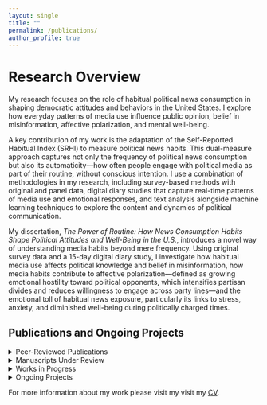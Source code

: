 ```yaml
---
layout: single
title: ""
permalink: /publications/
author_profile: true
---
```


# Research Overview

My research focuses on the role of habitual political news consumption in shaping democratic attitudes and behaviors in the United States. I explore how everyday patterns of media use influence public opinion, belief in misinformation, affective polarization, and mental well-being.

A key contribution of my work is the adaptation of the Self-Reported Habitual Index (SRHI) to measure political news habits. This dual-measure approach captures not only the frequency of political news consumption but also its automaticity—how often people engage with political media as part of their routine, without conscious intention. I use a combination of methodologies in my research, including survey-based methods with original and panel data, digital diary studies that capture real-time patterns of media use and emotional responses, and text analysis alongside machine learning techniques to explore the content and dynamics of political communication.

My dissertation, _The Power of Routine: How News Consumption Habits Shape Political Attitudes and Well-Being in the U.S._, introduces a novel way of understanding media habits beyond mere frequency. Using original survey data and a 15-day digital diary study, I investigate how habitual media use affects political knowledge and belief in misinformation, how media habits contribute to affective polarization—defined as growing emotional hostility toward political opponents, which intensifies partisan divides and reduces willingness to engage across party lines—and the emotional toll of habitual news exposure, particularly its links to stress, anxiety, and diminished well-being during politically charged times.

## Publications and Ongoing Projects

<details>
  <summary>Peer-Reviewed Publications</summary>
  <p>
  Binici, S., Choi, J., Mitchell, S.M., and Pizzi, E. (2025). A Text Analysis of News Media Framing of Government Response to the 2023 Türkiye–Syria Earthquake*. Journal of Contingencies and Crisis Management. 
  </p>
</details>

<details>
  <summary>Manuscripts Under Review</summary>
  <p>
  Gerot, Simal. “How We Watch and What We Align With: A Dual Measure of Political News Habits.”<br>
  Gerot, Simal., Tolbert, C., and Tully, M. “Filtering the Influence of Social Media: Increased (Decreased) Political Knowledge for Social Groups in the U.S.”<br>
  Gerot, Simal., and Tolbert, C. “Evaluating the Online Processing Model Using the Washington Post’s Fact-Checking Database of Trump’s Misleading Claims.”
  </p>
</details>

<details>
  <summary>Works in Progress</summary>
  <p>
  Gerot, Simal. “News, on Repeat: Examining the Relationship Between Habitual Media Use and Affective Polarization.”<br>
  Gerot, Simal. “The Informed and the Misinformed: Habitual Media Use and its Role in Political Knowledge and Belief in Misinformation.”<br>
  Gerot, Simal. “Keeping Up with News: The Impact of News Valence and Media Habits on Mental Health.”<br>
  Gerot, Simal. and Pacheco, J. “Battling the Pandemic: Governors as Heads of State and COVID-19 Rhetoric – A Text Analysis Approach.”<br>
  Gerot, Simal. “American Society Revisited: A Bayesian Belief Network Approach to Egalitarianism, Moral Traditionalism, and Ideology in a Hyperpolarized Era.”<br>
  Gerot, Simal. “A New Menu of Choice? Social Media as a Regime-Serving Apparatus in Competitive Authoritarian Regimes.”
  </p>
</details>

<details>
  <summary>Ongoing Projects</summary>
  <p>
  News Habits and Emotional Well-Being: Investigating Political News Consumption and Mental Health, University of Iowa.<br>
 
  </p>
</details>

For more information about my work please visit my visit my [CV](/cv/).
